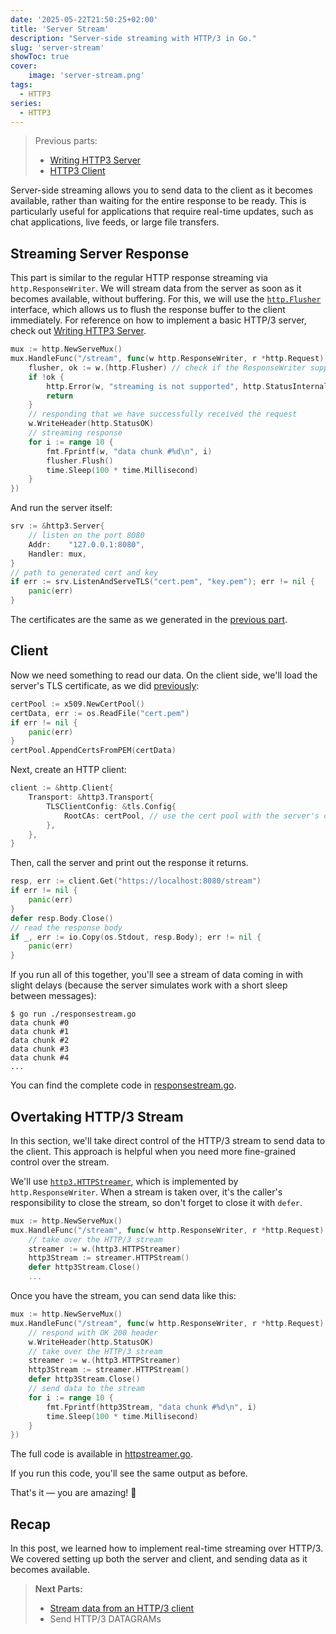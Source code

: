 ```yaml
---
date: '2025-05-22T21:50:25+02:00'
title: 'Server Stream'
description: "Server-side streaming with HTTP/3 in Go."
slug: 'server-stream'
showToc: true
cover:
    image: 'server-stream.png'
tags:
  - HTTP3
series:
  - HTTP3
---
```


> Previous parts:
> - [Writing HTTP3 Server](/blog/http3/http3-server/)
> - [HTTP3 Client](/blog/http3/http3-client)

Server-side streaming allows you to send data to the client as it becomes available, rather than waiting for the entire response to be ready. This is particularly useful for applications that require real-time updates, such as chat applications, live feeds, or large file transfers.

## Streaming Server Response

This part is similar to the regular HTTP response streaming via `http.ResponseWriter`.
We will stream data from the server as soon as it becomes available, without buffering. For this, we will use the [`http.Flusher`](https://pkg.go.dev/net/http#Flusher) interface, which allows us to flush the response buffer to the client immediately. For reference on how to implement a basic HTTP/3 server, check out [Writing HTTP3 Server](/blog/http3/http3-server/).

```go
mux := http.NewServeMux()
mux.HandleFunc("/stream", func(w http.ResponseWriter, r *http.Request) {
    flusher, ok := w.(http.Flusher) // check if the ResponseWriter supports flushing
    if !ok {
        http.Error(w, "streaming is not supported", http.StatusInternalServerError)
        return
    }
    // responding that we have successfully received the request
    w.WriteHeader(http.StatusOK)
    // streaming response
    for i := range 10 {
        fmt.Fprintf(w, "data chunk #%d\n", i)
        flusher.Flush()
        time.Sleep(100 * time.Millisecond)
    }
})
```

And run the server itself:

```go
srv := &http3.Server{
    // listen on the port 8080
    Addr:    "127.0.0.1:8080",
    Handler: mux,
}
// path to generated cert and key
if err := srv.ListenAndServeTLS("cert.pem", "key.pem"); err != nil {
    panic(err)
}
```
The certificates are the same as we generated in the [previous part](/blog/http3/http3-server/#generating-certificate).

## Client

Now we need something to read our data.
On the client side, we'll load the server's TLS certificate, as we did [previously](/blog/http3/http3-client/#trusting-servers-tls-certificate):

```go
certPool := x509.NewCertPool()
certData, err := os.ReadFile("cert.pem")
if err != nil {
    panic(err)
}
certPool.AppendCertsFromPEM(certData)
```

Next, create an HTTP client:

```go
client := &http.Client{
    Transport: &http3.Transport{
        TLSClientConfig: &tls.Config{
            RootCAs: certPool, // use the cert pool with the server's cert
        },
    },
}
```

Then, call the server and print out the response it returns.

```go
resp, err := client.Get("https://localhost:8080/stream")
if err != nil {
    panic(err)
}
defer resp.Body.Close()
// read the response body
if _, err := io.Copy(os.Stdout, resp.Body); err != nil {
    panic(err)
}
```

If you run all of this together, you'll see a stream of data coming in with slight delays (because the server simulates work with a short sleep between messages):

```
$ go run ./responsestream.go
data chunk #0
data chunk #1
data chunk #2
data chunk #3
data chunk #4
...
```

You can find the complete code in [responsestream.go](https://github.com/dmksnnk/blog/tree/main/examples/http3/serverstream/responsestream.go).

## Overtaking HTTP/3 Stream

In this section, we'll take direct control of the HTTP/3 stream to send data to the client. This approach is helpful when you need more fine-grained control over the stream.

We'll use [`http3.HTTPStreamer`](https://pkg.go.dev/github.com/quic-go/quic-go@v0.51.0/http3#HTTPStreamer), which is implemented by `http.ResponseWriter`. When a stream is taken over, it's the caller's responsibility to close the stream, so don't forget to close it with `defer`.

```go
mux := http.NewServeMux()
mux.HandleFunc("/stream", func(w http.ResponseWriter, r *http.Request) {
    // take over the HTTP/3 stream
    streamer := w.(http3.HTTPStreamer)
    http3Stream := streamer.HTTPStream()
    defer http3Stream.Close()
    ...
```

Once you have the stream, you can send data like this:

```go
mux := http.NewServeMux()
mux.HandleFunc("/stream", func(w http.ResponseWriter, r *http.Request) {
    // respond with OK 200 header
    w.WriteHeader(http.StatusOK)
    // take over the HTTP/3 stream
    streamer := w.(http3.HTTPStreamer)
    http3Stream := streamer.HTTPStream()
    defer http3Stream.Close()
    // send data to the stream
    for i := range 10 {
        fmt.Fprintf(http3Stream, "data chunk #%d\n", i)
        time.Sleep(100 * time.Millisecond)
    }
})
```

The full code is available in [httpstreamer.go](https://github.com/dmksnnk/blog/tree/main/examples/http3/httpstreamer.go).

If you run this code, you'll see the same output as before.

That's it — you are amazing! 💅

## Recap

In this post, we learned how to implement real-time streaming over HTTP/3. We covered setting up both the server and client, and sending data as it becomes available.

> **Next Parts:**
>
> - [Stream data from an HTTP/3 client](/blog/http3/client-stream)
> - Send HTTP/3 DATAGRAMs
